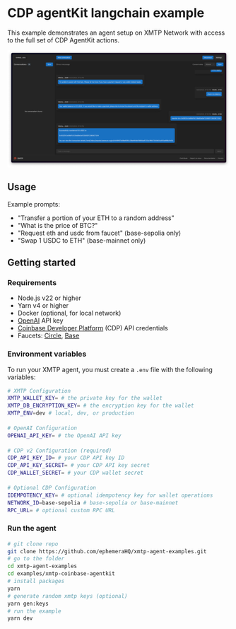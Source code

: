 # CDP agentKit langchain example

This example demonstrates an agent setup on XMTP Network with access to the full set of CDP AgentKit actions.

![](./screenshot.png)

## Usage

Example prompts:

- "Transfer a portion of your ETH to a random address"
- "What is the price of BTC?"
- "Request eth and usdc from faucet" (base-sepolia only)
- "Swap 1 USDC to ETH" (base-mainnet only)

## Getting started

### Requirements

- Node.js v22 or higher
- Yarn v4 or higher
- Docker (optional, for local network)
- [OpenAI](https://platform.openai.com/api-keys) API key
- [Coinbase Developer Platform](https://portal.cdp.coinbase.com) (CDP) API credentials
- Faucets: [Circle](https://faucet.circle.com), [Base](https://portal.cdp.coinbase.com/products/faucet)

### Environment variables

To run your XMTP agent, you must create a `.env` file with the following variables:

```bash
# XMTP Configuration
XMTP_WALLET_KEY= # the private key for the wallet
XMTP_DB_ENCRYPTION_KEY= # the encryption key for the wallet
XMTP_ENV=dev # local, dev, or production

# OpenAI Configuration
OPENAI_API_KEY= # the OpenAI API key

# CDP v2 Configuration (required)
CDP_API_KEY_ID= # your CDP API key ID
CDP_API_KEY_SECRET= # your CDP API key secret
CDP_WALLET_SECRET= # your CDP wallet secret

# Optional CDP Configuration
IDEMPOTENCY_KEY= # optional idempotency key for wallet operations
NETWORK_ID=base-sepolia # base-sepolia or base-mainnet
RPC_URL= # optional custom RPC URL
```

### Run the agent

```bash
# git clone repo
git clone https://github.com/ephemeraHQ/xmtp-agent-examples.git
# go to the folder
cd xmtp-agent-examples
cd examples/xmtp-coinbase-agentkit
# install packages
yarn
# generate random xmtp keys (optional)
yarn gen:keys
# run the example
yarn dev
```
